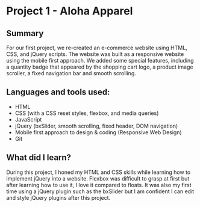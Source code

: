 # Project 1 - Aloha Apparel

## Summary
For our first project, we re-created an e-commerce website using HTML, CSS, and jQuery scripts. The website was built as a responsive website using the mobile first approach. We added some special features, including a quantity badge that appeared by the shopping cart logo, a product image scroller, a fixed navigation bar and smooth scrolling.

## Languages and tools used:
- HTML
- CSS (with a CSS reset styles, flexbox, and media queries)
- JavaScript
- jQuery (bxSlider, smooth scrolling, fixed header, DOM navigation)
- Mobile first approach to design & coding (Responsive Web Design)
- Git

## What did I learn?
During this project, I honed my HTML and CSS skills while learning how to implement jQuery into a website. Flexbox was difficult to grasp at first but after learning how to use it, I love it compared to floats. It was also my first time using a jQuery plugin such as the bxSlider but I am confident I can edit and style jQuery plugins after this project.
